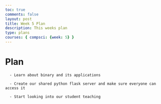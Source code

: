 ```yaml
---
toc: true
comments: false
layout: post
title: Week 5 Plan
description: This weeks plan
type: plans
courses: { compsci: {week: 5} }
---
```


# Plan

      - Learn about binary and its applications

      - Create our shared python flask server and make sure everyone can access it

      - Start looking into our student teaching